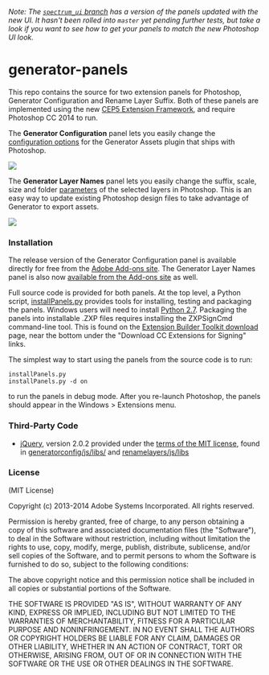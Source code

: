 _*Note:* The [`spectrum_ui` branch](https://github.com/adobe-photoshop/generator-panels/tree/spectrum_ui) has a version of the panels updated with the new UI.  It hasn't been rolled into `master` yet pending further tests, but take a look if you want to see how to get your panels to match the new Photoshop UI look._

generator-panels
================

This repo contains the source for two extension panels for Photoshop, Generator Configuration and Rename Layer Suffix.  Both of these panels are implemented using the new [CEP5 Extension Framework](https://github.com/Adobe-CEP/CEP-Resources), and require Photoshop CC 2014 to run.

The **Generator Configuration** panel lets you easily change the [configuration options](https://github.com/adobe-photoshop/generator-assets/wiki/Configuration-Options) for the Generator Assets plugin that ships with Photoshop.

![](https://github.com/adobe-photoshop/generator-panels/blob/master/screenshots/GeneratorConfig_mac.png)

The **Generator Layer Names** panel lets you easily change the suffix, scale, size and folder [parameters](https://github.com/adobe-photoshop/generator-assets/wiki/Generate-Web-Assets-Functional-Spec) of the selected layers in Photoshop.  This is an easy way to update existing Photoshop design files to take advantage of Generator to export assets.

![](https://github.com/adobe-photoshop/generator-panels/blob/master/screenshots/GeneratorLayerNames_mac.png)

### Installation

The release version of the Generator Configuration panel is available directly for free from the [Adobe Add-ons site](https://creative.adobe.com/addons/products/2274).  The Generator Layer Names panel is also now [available from the Add-ons site](https://creative.adobe.com/addons/products/2365) as well.

Full source code is provided for both panels.  At the top level, a Python script, [installPanels.py](https://github.com/adobe-photoshop/generator-panels/blob/master/installPanels.py) provides tools for installing, testing and packaging the panels.  Windows users will need to install [Python 2.7](http://www.python.org/download/).  Packaging the panels into installable .ZXP files requires installing the ZXPSignCmd command-line tool.  This is found on the [Extension Builder Toolkit download](http://labs.adobe.com/downloads/extensionbuilder3.html) page, near the bottom under the "Download CC Extensions for Signing" links.

The simplest way to start using the panels from the source code is to run:

    installPanels.py
    installPanels.py -d on

to run the panels in debug mode.  After you re-launch Photoshop, the panels should appear in the Windows > Extensions menu.

### Third-Party Code

* [jQuery](http://jQuery.com), version 2.0.2 provided under the [terms of the MIT license](https://jquery.org/license/), found in [generatorconfig/js/libs/](https://github.com/adobe-photoshop/generator-panels/tree/master/generatorconfig/js/libs) and [renamelayers/js/libs](https://github.com/adobe-photoshop/generator-panels/tree/master/renamelayers/js/libs)


### License

(MIT License)

Copyright (c) 2013-2014 Adobe Systems Incorporated. All rights reserved.

Permission is hereby granted, free of charge, to any person obtaining a
copy of this software and associated documentation files (the "Software"),
to deal in the Software without restriction, including without limitation
the rights to use, copy, modify, merge, publish, distribute, sublicense,
and/or sell copies of the Software, and to permit persons to whom the
Software is furnished to do so, subject to the following conditions:

The above copyright notice and this permission notice shall be included in
all copies or substantial portions of the Software.

THE SOFTWARE IS PROVIDED "AS IS", WITHOUT WARRANTY OF ANY KIND, EXPRESS OR
IMPLIED, INCLUDING BUT NOT LIMITED TO THE WARRANTIES OF MERCHANTABILITY,
FITNESS FOR A PARTICULAR PURPOSE AND NONINFRINGEMENT. IN NO EVENT SHALL THE
AUTHORS OR COPYRIGHT HOLDERS BE LIABLE FOR ANY CLAIM, DAMAGES OR OTHER
LIABILITY, WHETHER IN AN ACTION OF CONTRACT, TORT OR OTHERWISE, ARISING
FROM, OUT OF OR IN CONNECTION WITH THE SOFTWARE OR THE USE OR OTHER
DEALINGS IN THE SOFTWARE.

